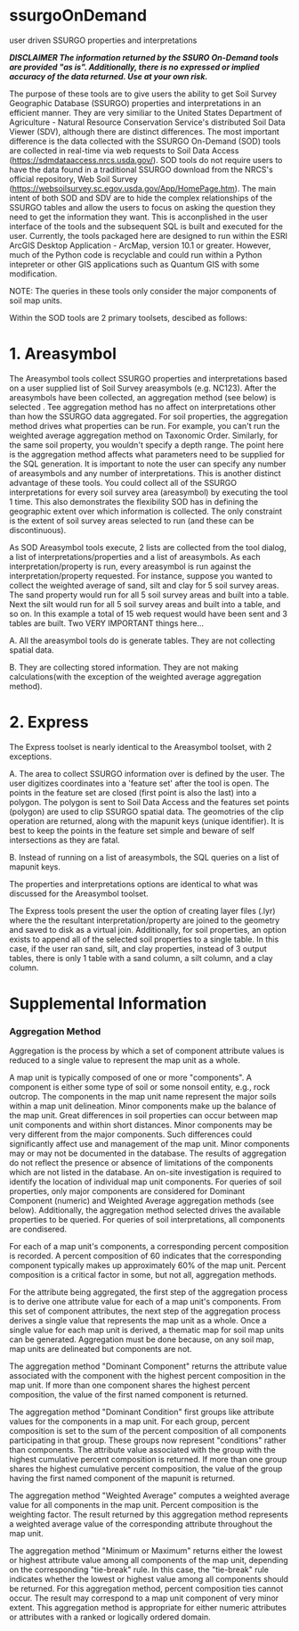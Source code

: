 # ssurgoOnDemand
user driven SSURGO properties and interpretations

<b>*DISCLAIMER* <i>The information returned by the SSURO On-Demand tools are provided "as is".  Additionally, there is no expressed or implied accuracy of the data returned.  Use at your own risk.</i> </b>


The purpose of these tools are to give users the ability to get Soil Survey Geographic Database (SSURGO) properties and interpretations in an efficient manner.  They are very similiar to the United States Department of Agriculture  - Natural Resource Conservation Service's distributed Soil Data Viewer (SDV), although there are distinct differences.  The most important difference is the data collected with the SSURGO On-Demand (SOD) tools are collected in real-time via web requests to Soil Data Access (https://sdmdataaccess.nrcs.usda.gov/).  SOD tools do not require users to have the data found in a traditional SSURGO download from the NRCS's official repository, Web Soil Survey (https://websoilsurvey.sc.egov.usda.gov/App/HomePage.htm).  The main intent of both SOD and SDV are to hide the complex relationships of the SSURGO tables and allow the users to focus on asking the question they need to get the information they want.  This is acconplished in the user interface of the tools and the subsequent SQL is built and executed for the user. Currently, the tools packaged here are designed to run within the ESRI ArcGIS Desktop Application - ArcMap, version 10.1 or greater.  However, much of the Python code is recyclable and could run within a Python intepreter or other GIS applications such as Quantum GIS with some modification.

NOTE:  The queries in these tools only consider the major components of soil map units.

Within the SOD tools are 2 primary toolsets, descibed as follows:

<H1>1. Areasymbol</H1>
The Areasymbol tools collect SSURGO properties and interpretations based on a user supplied list of Soil Survey areasymbols (e.g. NC123).  After the areasymbols have been collected, an aggregation method (see below) is selected .  Tee aggregation method has no affect on interpretations other than how the SSURGO data aggregated.  For soil properties, the aggregation method drives what properties can be run.  For example, you can't run the weighted average aggregation method on Taxonomic Order. Similarly, for the same soil property, you wouldn't specify a depth range.  The point here is the aggregation method affects what parameters need to be supplied for the SQL generation.  It is important to note the user can specify any number of areasymbols and any number of interpretations.  This is another distinct advantage of these tools.  You could collect all of the SSURGO interpretations for every soil survey area (areasymbol) by executing the tool 1 time.  This also demonstrates the flexibility SOD has in defining the geographic extent over which information is collected. The only constraint is the extent of soil survey areas selected to run (and these can be discontinuous).  
 
As SOD Areasymbol tools execute, 2 lists are collected from the tool dialog, a list of interpretations/properties and a list of areasymbols.  As each interpretation/property is run, every areasymbol is run against the interpretation/property requested.  For instance, suppose you wanted to collect the weighted average of sand, silt and clay for 5 soil survey areas.  The sand property would run for all 5 soil survey areas and built into a table.  Next the silt would run for all 5 soil survey areas and built into a table, and so on.  In this example a total of 15 web request would have been sent and 3 tables are built.  Two VERY IMPORTANT things here... 
 
 A. All the areasymbol tools do is generate tables.  They are not collecting spatial data.
 
 B. They are collecting stored information.  They are not making calculations(with the exception of the weighted average aggregation method).

<H1>2. Express</H1>
The Express toolset is nearly identical to the Areasymbol toolset, with 2 exceptions.

A. The area to collect SSURGO information over is defined by the user.  The user digitizes coordinates into a 'feature set' after the tool is open. The points in the feature set are closed (first point is also the last) into a polygon.  The polygon is sent to Soil Data Access and the features set points (polygon) are used to clip SSURGO spatial data.  The geomotries of the clip operation are returned, along with the mapunit keys (unique identifier). It is best to keep the points in the feature set simple and beware of self intersections as they are fatal.

B. Instead of running on a list of areasymbols, the SQL queries on a list of mapunit keys.

The properties and interpretations options are identical to what was discussed for the Areasymbol toolset.

The Express tools present the user the option of creating layer files (.lyr) where the the resultant interpretation/property are joined to the geometry and saved to disk as a virtual join.  Additionally, for soil properties, an option exists to append all of the selected soil properties to a single table.  In this case, if the user ran sand, silt, and clay properties, instead of 3 output tables, there is only 1 table with a sand column, a silt column, and a clay column.

<H1>Supplemental Information</H1>
<H3>Aggregation Method</H3>
Aggregation is the process by which a set of component attribute values is reduced to a single value to represent the map unit as a whole.

A map unit is typically composed of one or more "components". A component is either some type of soil or some nonsoil entity, e.g., rock outcrop. The components in the map unit name represent the major soils within a map unit delineation. Minor components make up the balance of the map unit. Great differences in soil properties can occur between map unit components and within short distances. Minor components may be very different from the major components. Such differences could significantly affect use and management of the map unit. Minor components may or may not be documented in the database. The results of aggregation do not reflect the presence or absence of limitations of the components which are not listed in the database. An on-site investigation is required to identify the location of individual map unit components. For queries of soil properties, only major components are considered for Dominant Component (numeric) and Weighted Average aggregation methods (see below). Additionally, the aggregation method selected drives the available properties to be queried. For queries of soil interpretations, all components are condisered.

For each of a map unit's components, a corresponding percent composition is recorded. A percent composition of 60 indicates that the corresponding component typically makes up approximately 60% of the map unit. Percent composition is a critical factor in some, but not all, aggregation methods.

For the attribute being aggregated, the first step of the aggregation process is to derive one attribute value for each of a map unit's components. From this set of component attributes, the next step of the aggregation process derives a single value that represents the map unit as a whole. Once a single value for each map unit is derived, a thematic map for soil map units can be generated. Aggregation must be done because, on any soil map, map units are delineated but components are not.

The aggregation method "Dominant Component" returns the attribute value associated with the component with the highest percent composition in the map unit. If more than one component shares the highest percent composition, the value of the first named component is returned.

The aggregation method "Dominant Condition" first groups like attribute values for the components in a map unit. For each group, percent composition is set to the sum of the percent composition of all components participating in that group. These groups now represent "conditions" rather than components. The attribute value associated with the group with the highest cumulative percent composition is returned. If more than one group shares the highest cumulative percent composition, the value of the group having the first named component of the mapunit is returned.

The aggregation method "Weighted Average" computes a weighted average value for all components in the map unit. Percent composition is the weighting factor. The result returned by this aggregation method represents a weighted average value of the corresponding attribute throughout the map unit.

The aggregation method "Minimum or Maximum" returns either the lowest or highest attribute value among all components of the map unit, depending on the corresponding "tie-break" rule. In this case, the "tie-break" rule indicates whether the lowest or highest value among all components should be returned. For this aggregation method, percent composition ties cannot occur. The result may correspond to a map unit component of very minor extent. This aggregation method is appropriate for either numeric attributes or attributes with a ranked or logically ordered domain.


